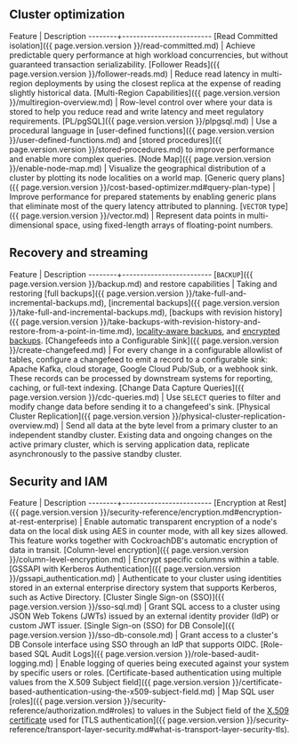 ## Cluster optimization

Feature | Description
--------+-------------------------
[Read Committed isolation]({{ page.version.version }}/read-committed.md) | Achieve predictable query performance at high workload concurrencies, but without guaranteed transaction serializability.
[Follower Reads]({{ page.version.version }}/follower-reads.md) | Reduce read latency in multi-region deployments by using the closest replica at the expense of reading slightly historical data.
[Multi-Region Capabilities]({{ page.version.version }}/multiregion-overview.md) | Row-level control over where your data is stored to help you reduce read and write latency and meet regulatory requirements.
[PL/pgSQL]({{ page.version.version }}/plpgsql.md) | Use a procedural language in [user-defined functions]({{ page.version.version }}/user-defined-functions.md) and [stored procedures]({{ page.version.version }}/stored-procedures.md) to improve performance and enable more complex queries.
[Node Map]({{ page.version.version }}/enable-node-map.md) | Visualize the geographical distribution of a cluster by plotting its node localities on a world map.
[Generic query plans]({{ page.version.version }}/cost-based-optimizer.md#query-plan-type) | Improve performance for prepared statements by enabling generic plans that eliminate most of the query latency attributed to planning.
[`VECTOR` type]({{ page.version.version }}/vector.md) | Represent data points in multi-dimensional space, using fixed-length arrays of floating-point numbers.

## Recovery and streaming

Feature | Description
--------+-------------------------
[`BACKUP`]({{ page.version.version }}/backup.md) and restore capabilities | Taking and restoring [full backups]({{ page.version.version }}/take-full-and-incremental-backups.md), [incremental backups]({{ page.version.version }}/take-full-and-incremental-backups.md), [backups with revision history]({{ page.version.version }}/take-backups-with-revision-history-and-restore-from-a-point-in-time.md), [locality-aware backups](take-and-restore-locality-aware-backups.html), and [encrypted backups](take-and-restore-encrypted-backups.html).
[Changefeeds into a Configurable Sink]({{ page.version.version }}/create-changefeed.md) | For every change in a configurable allowlist of tables, configure a changefeed to emit a record to a configurable sink: Apache Kafka, cloud storage, Google Cloud Pub/Sub, or a webhook sink. These records can be processed by downstream systems for reporting, caching, or full-text indexing.
[Change Data Capture Queries]({{ page.version.version }}/cdc-queries.md) | Use `SELECT` queries to filter and modify change data before sending it to a changefeed's sink.
[Physical Cluster Replication]({{ page.version.version }}/physical-cluster-replication-overview.md) | Send all data at the byte level from a primary cluster to an independent standby cluster. Existing data and ongoing changes on the active primary cluster, which is serving application data, replicate asynchronously to the passive standby cluster.

## Security and IAM

Feature | Description
--------+-------------------------
[Encryption at Rest]({{ page.version.version }}/security-reference/encryption.md#encryption-at-rest-enterprise) | Enable automatic transparent encryption of a node's data on the local disk using AES in counter mode, with all key sizes allowed. This feature works together with CockroachDB's automatic encryption of data in transit.
[Column-level encryption]({{ page.version.version }}/column-level-encryption.md) | Encrypt specific columns within a table.
[GSSAPI with Kerberos Authentication]({{ page.version.version }}/gssapi_authentication.md) | Authenticate to your cluster using identities stored in an external enterprise directory system that supports Kerberos, such as Active Directory.
[Cluster Single Sign-on (SSO)]({{ page.version.version }}/sso-sql.md) | Grant SQL access to a cluster using JSON Web Tokens (JWTs) issued by an external identity provider (IdP) or custom JWT issuer.
[Single Sign-on (SSO) for DB Console]({{ page.version.version }}/sso-db-console.md) | Grant access to a cluster's DB Console interface using SSO through an IdP that supports OIDC.
[Role-based SQL Audit Logs]({{ page.version.version }}/role-based-audit-logging.md) | Enable logging of queries being executed against your system by specific users or roles.
[Certificate-based authentication using multiple values from the X.509 Subject field]({{ page.version.version }}/certificate-based-authentication-using-the-x509-subject-field.md) | Map SQL user [roles]({{ page.version.version }}/security-reference/authorization.md#roles) to values in the Subject field of the [X.509 certificate](https://en.wikipedia.org/wiki/X.509) used for [TLS authentication]({{ page.version.version }}/security-reference/transport-layer-security.md#what-is-transport-layer-security-tls).
